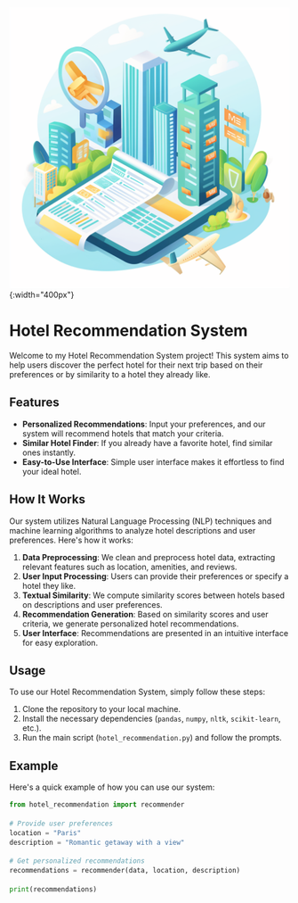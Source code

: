 ![Hotel Background](hotel.png){:width="400px"}
# Hotel Recommendation System

Welcome to my Hotel Recommendation System project! This system aims to help users discover the perfect hotel for their next trip based on their preferences or by similarity to a hotel they already like.

## Features

- **Personalized Recommendations**: Input your preferences, and our system will recommend hotels that match your criteria.
- **Similar Hotel Finder**: If you already have a favorite hotel, find similar ones instantly.
- **Easy-to-Use Interface**: Simple user interface makes it effortless to find your ideal hotel.

## How It Works

Our system utilizes Natural Language Processing (NLP) techniques and machine learning algorithms to analyze hotel descriptions and user preferences. Here's how it works:

1. **Data Preprocessing**: We clean and preprocess hotel data, extracting relevant features such as location, amenities, and reviews.
2. **User Input Processing**: Users can provide their preferences or specify a hotel they like.
3. **Textual Similarity**: We compute similarity scores between hotels based on descriptions and user preferences.
4. **Recommendation Generation**: Based on similarity scores and user criteria, we generate personalized hotel recommendations.
5. **User Interface**: Recommendations are presented in an intuitive interface for easy exploration.

## Usage

To use our Hotel Recommendation System, simply follow these steps:

1. Clone the repository to your local machine.
2. Install the necessary dependencies (`pandas`, `numpy`, `nltk`, `scikit-learn`, etc.).
3. Run the main script (`hotel_recommendation.py`) and follow the prompts.

## Example

Here's a quick example of how you can use our system:

```python
from hotel_recommendation import recommender

# Provide user preferences
location = "Paris"
description = "Romantic getaway with a view"

# Get personalized recommendations
recommendations = recommender(data, location, description)

print(recommendations)

